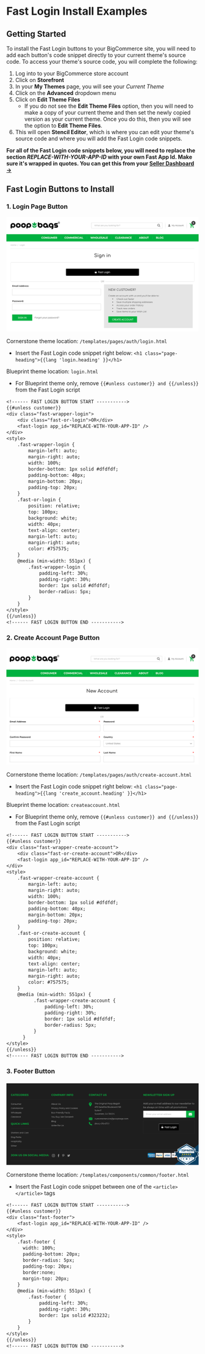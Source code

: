 # Fast Login Install Examples

## Getting Started
To install the Fast Login buttons to your BigCommerce site, you will need to add each button's code snippet directly to
your current theme's source code. To access your theme's source code, you will complete the following:
1. Log into to your BigCommerce store account
2. Click on **Storefront**
3. In your **My Themes** page, you will see your *Current Theme*
4. Click on the **Advanced** dropdown menu
5. Click on **Edit Theme Files**
    - If you do not see the **Edit Theme Files** option, then you will need to make a copy of your current theme and
    then set the newly copied version as your current theme. Once you do this, then you will see the option to **Edit Theme Files**.
6. This will open **Stencil Editor**, which is where you can edit your theme's source code and where you will add the Fast Login code snippets.

**For all of the Fast Login code snippets below, you will need to replace the section *REPLACE-WITH-YOUR-APP-ID* with
your own Fast App Id. Make sure it's wrapped in quotes. You can get this from your [**Seller Dashboard →**](https://www.fast.co/business/dash/profile)**


## Fast Login Buttons to Install

### 1. Login Page Button

![Login for signin account page](images/fast-login/signin-account-page.png)

Cornerstone theme location: `/templates/pages/auth/login.html`

- Insert the Fast Login code snippet right below:  `<h1 class="page-heading">{{lang 'login.heading' }}</h1>`

Blueprint theme location: `login.html`

- For Blueprint theme only, remove `{{#unless customer}} and {{/unless}}` from the Fast Login script

```
<!------ FAST LOGIN BUTTON START ----------->
{{#unless customer}}
<div class="fast-wrapper-login">
    <div class="fast-or-login">OR</div>
    <fast-login app_id="REPLACE-WITH-YOUR-APP-ID" />
</div>
<style>
    .fast-wrapper-login {
        margin-left: auto;
        margin-right: auto;
        width: 100%;
        border-bottom: 1px solid #dfdfdf;
        padding-bottom: 40px;
        margin-bottom: 20px;
        padding-top: 20px;
    }
    .fast-or-login {
        position: relative;
        top: 100px;
        background: white;
        width: 40px;
        text-align: center;
        margin-left: auto;
        margin-right: auto;
        color: #757575;
    }
    @media (min-width: 551px) {
        .fast-wrapper-login {
            padding-left: 30%;
            padding-right: 30%;
            border: 1px solid #dfdfdf;
            border-radius: 5px;
        }
    }
</style>
{{/unless}}
<!------ FAST LOGIN BUTTON END ----------->
```

### 2. Create Account Page Button

![Login for create account page](images/fast-login/create-account-page.png)

Cornerstone theme location: `/templates/pages/auth/create-account.html`

- Insert the Fast Login code snippet right below:  `<h1 class="page-heading">{{lang 'create_account.heading' }}</h1>`

Blueprint theme location: `createaccount.html`

- For Blueprint theme only, remove `{{#unless customer}} and {{/unless}}` from the Fast Login script

```
<!------ FAST LOGIN BUTTON START ----------->
{{#unless customer}}
<div class="fast-wrapper-create-account">
    <div class="fast-or-create-account">OR</div>
    <fast-login app_id="REPLACE-WITH-YOUR-APP-ID" />
</div>
<style>
    .fast-wrapper-create-account {
        margin-left: auto;
        margin-right: auto;
        width: 100%;
        border-bottom: 1px solid #dfdfdf;
        padding-bottom: 40px;
        margin-bottom: 20px;
        padding-top: 20px;
    }
    .fast-or-create-account {
        position: relative;
        top: 100px;
        background: white;
        width: 40px;
        text-align: center;
        margin-left: auto;
        margin-right: auto;
        color: #757575;
    }
    @media (min-width: 551px) {
          .fast-wrapper-create-account {
              padding-left: 30%;
              padding-right: 30%;
              border: 1px solid #dfdfdf;
              border-radius: 5px;
          }
      }
</style>
{{/unless}}
<!------ FAST LOGIN BUTTON END ----------->
```

### 3. Footer Button

![Login button in the website footer](images/fast-login/login-button-in-footer.png)

Cornerstone theme location: `/templates/components/common/footer.html`

- Insert the Fast Login code snippet between one of the `<article> </article>` tags

```
<!------ FAST LOGIN BUTTON START ----------->
{{#unless customer}}
<div class="fast-footer">
    <fast-login app_id="REPLACE-WITH-YOUR-APP-ID" />
</div>
<style>
    .fast-footer {
      width: 100%;
      padding-bottom: 20px;
      border-radius: 5px;
      padding-top: 20px;
      border:none;
      margin-top: 20px;
    }
    @media (min-width: 551px) {
        .fast-footer {
            padding-left: 30%;
            padding-right: 30%;
            border: 1px solid #323232;
        }
    }
</style>
{{/unless}}
<!------ FAST LOGIN BUTTON END ----------->
```

